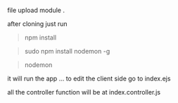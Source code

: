 file upload module .


after cloning just run

> npm install

> sudo npm install nodemon -g

> nodemon

it will run the app
... to edit the client side go to index.ejs

all the controller function will be at index.controller.js
